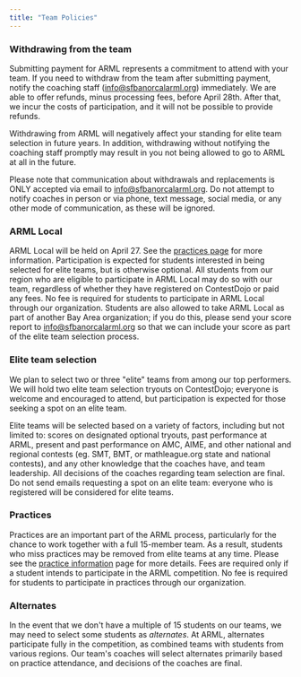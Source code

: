 ```yaml
---
title: "Team Policies"
---
```


### Withdrawing from the team

Submitting payment for ARML represents a commitment to attend with your team. If you need to withdraw from the team after submitting payment, notify the coaching staff (info@sfbanorcalarml.org) immediately. We are able to offer refunds, minus processing fees, before April 28th. After that, we incur the costs of participation, and it will not be possible to provide refunds.

Withdrawing from ARML will negatively affect your standing for elite team selection in future years. In addition, withdrawing without notifying the coaching staff promptly may result in you not being allowed to go to ARML at all in the future.

Please note that communication about withdrawals and replacements is ONLY accepted via email to info@sfbanorcalarml.org. Do not attempt to notify coaches in person or via phone, text message, social media, or any other mode of communication, as these will be ignored.

### ARML Local

ARML Local will be held on April 27. See the [practices page](/practices/) for more information. Participation is expected for students interested in being selected for elite teams, but is otherwise optional. All students from our region who are eligible to participate in ARML Local may do so with our team, regardless of whether they have registered on ContestDojo or paid any fees. No fee is required for students to participate in ARML Local through our organization. Students are also allowed to take ARML Local as part of another Bay Area organization; if you do this, please send your score report to info@sfbanorcalarml.org so that we can include your score as part of the elite team selection process.

### Elite team selection

We plan to select two or three "elite" teams from among our top performers. We will hold two elite team selection tryouts on ContestDojo; everyone is welcome and encouraged to attend, but participation is expected for those seeking a spot on an elite team. 

Elite teams will be selected based on a variety of factors, including but not limited to: scores on designated optional tryouts, past performance at ARML, present and past performance on AMC, AIME, and other national and regional contests (eg. SMT, BMT, or mathleague.org state and national contests), and any other knowledge that the coaches have, and team leadership. All decisions of the coaches regarding team selection are final. Do not send emails requesting a spot on an elite team: everyone who is registered will be considered for elite teams.

### Practices

Practices are an important part of the ARML process, particularly for the chance to work together with a full 15-member team. As a result, students who miss practices may be removed from elite teams at any time. Please see the [practice information](/practices/) page for more details. Fees are required only if a student intends to participate in the ARML competition. No fee is required for students to participate in practices through our organization.

### Alternates

In the event that we don't have a multiple of 15 students on our teams, we may
need to select some students as *alternates*. At ARML, alternates participate
fully in the competition, as combined teams with students from various
regions. Our team's coaches will select alternates primarily based on practice
attendance, and decisions of the coaches are final.

<!--
### COVID Policy

We will attend ARML in person in Reno, and you should only join the team if you are comfortable with the idea of participating in an event like this and understand and accept the risks involved. Note that ARML is not mandating masking at this year's event.
-->
